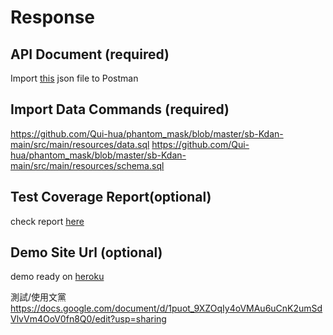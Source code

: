 # Response
## API Document (required)
  Import [this](#api-document-required) json file to Postman

## Import Data Commands (required)
  https://github.com/Qui-hua/phantom_mask/blob/master/sb-Kdan-main/src/main/resources/data.sql
  https://github.com/Qui-hua/phantom_mask/blob/master/sb-Kdan-main/src/main/resources/schema.sql

## Test Coverage Report(optional)
  check report [here](#test-coverage-reportoptional)
  
## Demo Site Url (optional)
  demo ready on [heroku](#demo-site-url-optional)


測試/使用文黨
https://docs.google.com/document/d/1puot_9XZOqIy4oVMAu6uCnK2umSdVlvVm4OoV0fn8Q0/edit?usp=sharing
